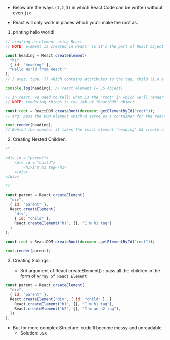 - Below are the ways `(1,2,3)` in which React Code can be written without even `jsx`

- React will only work in places which you'll make the root as.

1. printing hello world!

```javascript
// creating an element using React
// NOTE: element is created in React: so it's the part of React object

const heading = React.createElement(
  "h1",
  { id: "heading" },
  "Hello World from React!"
);
// 3 args: type, {} which contains attributes to the tag, child (i.e a React Element unless it' plain text children)

console.log(heading); // react element (= JS object)

// In react, we need to tell: what is the "root" in which we'll render all the stuffs.
// NOTE: rendering things is the job of "ReactDOM" object

const root = ReactDOM.createRoot(document.getElementById("root"));
// arg: pass the DOM element which'd serve as a container for the react application.

root.render(heading);
// Behind the scenes: it takes the react element 'heading' && create a <h1> tag out of it that browser understand and put it inside the root element (i.e argument of ReactDOM.createRoot())
```

2. Creating Nested Children:

```javascript
/*

<div id = "parent">
    <div id = "child">
        <h1>I'm h1 tag</h1>
    </div>
</div>

*/

const parent = React.createElement(
  "div",
  { id: "parent" },
  React.createElement(
    "div",
    { id: "child" },
    React.createElement("h1", {}, "I'm h1 tag")
  )
);

const root = ReactDOM.createRoot(document.getElementById("root"));

root.render(parent);
```

3. Creating Siblings:

   - 3rd argument of React.createElement() : pass all the children in the form of `Array of React Element`

```javascript
const parent = React.createElement(
  "div",
  { id: "parent" },
  React.createElement("div", { id: "child" }, [
    React.createElement("h1", {}, "I'm h1 tag"),
    React.createElement("h2", {}, "I'm an h2 tag"),
  ])
);
```

- But for more complex Structure: code'll become messy and unreadable
  - Solution: `JSX`
